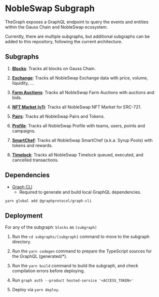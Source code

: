 # NobleSwap Subgraph

TheGraph exposes a GraphQL endpoint to query the events and entities within the Gauss Chain and NobleSwap ecosystem.

Currently, there are multiple subgraphs, but additional subgraphs can be added to this repository, following the current architecture.

## Subgraphs

1. **[Blocks](https://thegraph.com/legacy-explorer/subgraph/pancakeswap/blocks)**: Tracks all blocks on Gauss Chain.

2. **[Exchange](https://pancakeswap.medium.com/pancakeswap-info-relaunch-in-partnership-with-150-000-bounty-winner-streamingfast-f7892559d388)**: Tracks all NobleSwap Exchange data with price, volume, liquidity, ...

3. **[Farm Auctions](https://thegraph.com/legacy-explorer/subgraph/pancakeswap/farm-auctions)**: Tracks all NobleSwap Farm Auctions with auctions and bids.

4. **[NFT Market (v1)](https://thegraph.com/legacy-explorer/subgraph/pancakeswap/nft-market)**: Tracks all NobleSwap NFT Market for ERC-721.

5. **[Pairs](https://thegraph.com/legacy-explorer/subgraph/pancakeswap/pairs)**: Tracks all NobleSwap Pairs and Tokens.

6. **[Profile](https://thegraph.com/legacy-explorer/subgraph/pancakeswap/profile)**: Tracks all NobleSwap Profile with teams, users, points and campaigns.

7. **[SmartChef](https://thegraph.com/legacy-explorer/subgraph/pancakeswap/smartchef)**: Tracks all NobleSwap SmartChef (a.k.a. Syrup Pools) with tokens and rewards.

8. **[Timelock](https://thegraph.com/legacy-explorer/subgraph/pancakeswap/timelock)**: Tracks all NobleSwap Timelock queued, executed, and cancelled transactions.

## Dependencies

- [Graph CLI](https://github.com/graphprotocol/graph-cli)
    - Required to generate and build local GraphQL dependencies.

```shell
yarn global add @graphprotocol/graph-cli
```

## Deployment

For any of the subgraph: `blocks` as `[subgraph]`

1. Run the `cd subgraphs/[subgraph]` command to move to the subgraph directory.

2. Run the `yarn codegen` command to prepare the TypeScript sources for the GraphQL (generated/*).

3. Run the `yarn build` command to build the subgraph, and check compilation errors before deploying.

4. Run `graph auth --product hosted-service '<ACCESS_TOKEN>'`

5. Deploy via `yarn deploy`.
